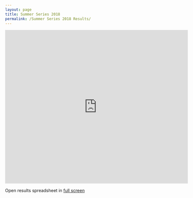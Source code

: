 ```yaml
---
layout: page
title: Summer Series 2018
permalink: /Summer Series 2018 Results/
---
```

<iframe src="https://docs.google.com/spreadsheets/d/e/2PACX-1vTrHpnA3qttRTI-2pu7PzEBGMeNnPlk0yvwxnBdWEwQLzozKlmpb6ojJW-PJ7yQKKPNRZiDhFTQVev-/pubhtml?widget=true&amp;headers=false" width="595" height="500" frameborder="0"></iframe>

Open results spreadsheet in <a href="https://docs.google.com/spreadsheets/d/e/2PACX-1vTrHpnA3qttRTI-2pu7PzEBGMeNnPlk0yvwxnBdWEwQLzozKlmpb6ojJW-PJ7yQKKPNRZiDhFTQVev-/pubhtml?widget=true&amp;headers=false" target="_blank" rel="noopener">full screen</a>
